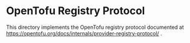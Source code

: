# OpenTofu Registry Protocol

This directory implements the OpenTofu registry protocol documented at https://opentofu.org/docs/internals/provider-registry-protocol/ .
